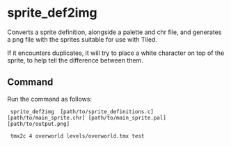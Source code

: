 # sprite_def2img

Converts a sprite definition, alongside a palette and chr file, and generates a 
png file with the sprites suitable for use with Tiled.

If it encounters duplicates, it will try to place a white character on top of the sprite, to help
tell the difference between them.

## Command

Run the command as follows:

```
 sprite_def2img  [path/to/sprite_definitions.c] [path/to/main_sprite.chr] [path/to/main_sprite.pal] [path/to/output.png]

 tmx2c 4 overworld levels/overworld.tmx test
 ```